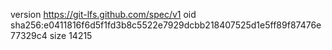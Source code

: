 version https://git-lfs.github.com/spec/v1
oid sha256:e0411816f6d5f1fd3b8c5522e7929dcbb218407525d1e5ff89f87476e77329c4
size 14215
